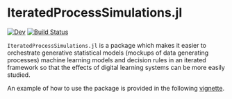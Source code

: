 # IteratedProcessSimulations.jl

[![Dev](https://img.shields.io/badge/docs-dev-blue.svg)](https://jeremiahpslewis.github.io/IteratedProcessSimulations.jl/dev)
[![Build Status](https://github.com/jeremiahpslewis/IteratedProcessSimulations.jl/workflows/CI/badge.svg)](https://github.com/jeremiahpslewis/IteratedProcessSimulations.jl/actions)

`IteratedProcessSimulations.jl` is a package which makes it easier to orchestrate generative statistical models (mockups of data generating processes) machine learning models and decision rules in an iterated framework so that the effects of digital learning systems can be more easily studied.

An example of how to use the package is provided in the following [vignette][vignette_reco].

[vignette_reco]: https://www.jeremiahlewis.me/IteratedProcessSimulations.jl/dev/Vignette-Recommender/
